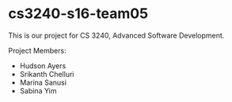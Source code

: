 # cs3240-s16-team05

This is our project for CS 3240, Advanced Software Development.

Project Members:
- Hudson Ayers
- Srikanth Chelluri
- Marina Sanusi
- Sabina Yim
